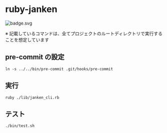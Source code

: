 # ruby-janken

![badge.svg](https://github.com/os1ma/ruby-janken/workflows/workflow/badge.svg)

※ 記載しているコマンドは、全てプロジェクトのルートディレクトリで実行することを想定しています

## pre-commit の設定

```shell
ln -s ../../bin/pre-commit .git/hooks/pre-commit
```

## 実行

```shell
ruby ./lib/janken_cli.rb
```

## テスト

```shell
./bin/test.sh
```
